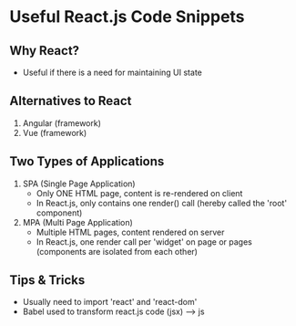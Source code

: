 # Useful React.js Code Snippets

## Why React?

- Useful if there is a need for maintaining UI state

## Alternatives to React

1. Angular (framework)
2. Vue (framework)

## Two Types of Applications

1. SPA (Single Page Application)
   - Only ONE HTML page, content is re-rendered on client
   - In React.js, only contains one render() call (hereby called the 'root' component)
2. MPA (Multi Page Application)
   - Multiple HTML pages, content rendered on server
   - In React.js, one render call per 'widget' on page or pages (components are isolated from each other)

## Tips & Tricks

- Usually need to import 'react' and 'react-dom'
- Babel used to transform react.js code (jsx) --> js
